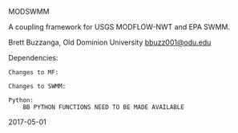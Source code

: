 MODSWMM

A coupling framework for USGS MODFLOW-NWT and EPA SWMM.

Brett Buzzanga, Old Dominion University
bbuzz001@odu.edu

Dependencies:

	Changes to MF:
	
	Changes to SWMM:
	
	Python:
		BB PYTHON FUNCTIONS NEED TO BE MADE AVAILABLE
2017-05-01

